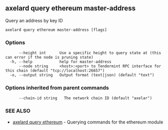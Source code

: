 ## axelard query ethereum master-address

Query an address by key ID

```
axelard query ethereum master-address [flags]
```

### Options

```
      --height int      Use a specific height to query state at (this can error if the node is pruning state)
  -h, --help            help for master-address
      --node string     <host>:<port> to Tendermint RPC interface for this chain (default "tcp://localhost:26657")
  -o, --output string   Output format (text|json) (default "text")
```

### Options inherited from parent commands

```
      --chain-id string   The network chain ID (default "axelar")
```

### SEE ALSO

- [axelard query ethereum](axelard_query_ethereum.md)	 - Querying commands for the ethereum module
